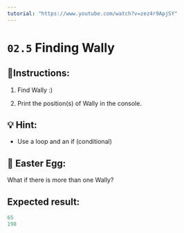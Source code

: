```yaml
---
tutorial: "https://www.youtube.com/watch?v=zez4r9ApjSY"
---
```


# `02.5` Finding Wally

## 📝Instructions:

1. Find Wally :)

2. Print the position(s) of Wally in the console.

## 💡 Hint:

- Use a loop and an if (conditional)

## :gem: Easter Egg:

What if there is more than one Wally?

## Expected result:

```py
65
198
```
